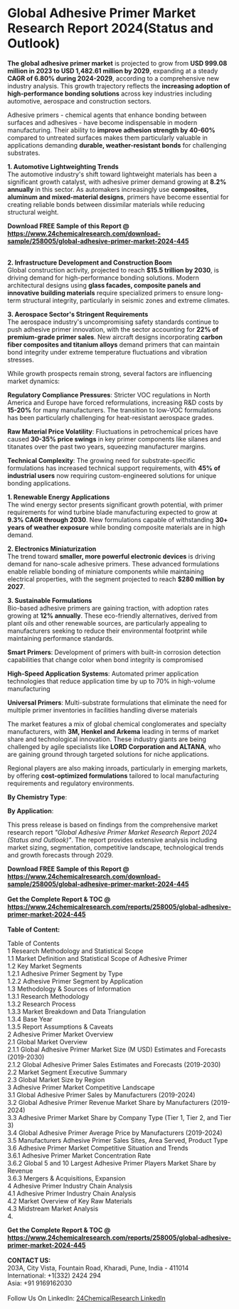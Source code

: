 <h1>Global Adhesive Primer Market Research Report 2024(Status and Outlook)</h1><p><strong>The global adhesive primer market</strong> is projected to grow from <strong>USD 999.08 million in 2023 to USD 1,482.61 million by 2029</strong>, expanding at a steady <strong>CAGR of 6.80% during 2024-2029</strong>, according to a comprehensive new industry analysis. This growth trajectory reflects the <strong>increasing adoption of high-performance bonding solutions</strong> across key industries including automotive, aerospace and construction sectors.</p><p>Adhesive primers - chemical agents that enhance bonding between surfaces and adhesives - have become indispensable in modern manufacturing. Their ability to <strong>improve adhesion strength by 40-60%</strong> compared to untreated surfaces makes them particularly valuable in applications demanding <strong>durable, weather-resistant bonds</strong> for challenging substrates.</p><p><strong>1. Automotive Lightweighting Trends</strong><br>
The automotive industry's shift toward lightweight materials has been a significant growth catalyst, with adhesive primer demand growing at <strong>8.2% annually</strong> in this sector. As automakers increasingly use <strong>composites, aluminum and mixed-material designs</strong>, primers have become essential for creating reliable bonds between dissimilar materials while reducing structural weight.</p><div><b>Download FREE Sample of this Report @ 
            <a href="https://www.24chemicalresearch.com/download-sample/258005/global-adhesive-primer-market-2024-445">
            https://www.24chemicalresearch.com/download-sample/258005/global-adhesive-primer-market-2024-445</a></b></div><br><p><strong>2. Infrastructure Development and Construction Boom</strong><br>
Global construction activity, projected to reach <strong>$15.5 trillion by 2030</strong>, is driving demand for high-performance bonding solutions. Modern architectural designs using <strong>glass facades, composite panels and innovative building materials</strong> require specialized primers to ensure long-term structural integrity, particularly in seismic zones and extreme climates.</p><p><strong>3. Aerospace Sector's Stringent Requirements</strong><br>
The aerospace industry's uncompromising safety standards continue to push adhesive primer innovation, with the sector accounting for <strong>22% of premium-grade primer sales</strong>. New aircraft designs incorporating <strong>carbon fiber composites and titanium alloys</strong> demand primers that can maintain bond integrity under extreme temperature fluctuations and vibration stresses.</p><p>While growth prospects remain strong, several factors are influencing market dynamics:</p><p><strong>Regulatory Compliance Pressures</strong>: Stricter VOC regulations in North America and Europe have forced reformulations, increasing R&amp;D costs by <strong>15-20%</strong> for many manufacturers. The transition to low-VOC formulations has been particularly challenging for heat-resistant aerospace grades.</p><p><strong>Raw Material Price Volatility</strong>: Fluctuations in petrochemical prices have caused <strong>30-35% price swings</strong> in key primer components like silanes and titanates over the past two years, squeezing manufacturer margins.</p><p><strong>Technical Complexity</strong>: The growing need for substrate-specific formulations has increased technical support requirements, with <strong>45% of industrial users</strong> now requiring custom-engineered solutions for unique bonding applications.</p><p><strong>1. Renewable Energy Applications</strong><br>
The wind energy sector presents significant growth potential, with primer requirements for wind turbine blade manufacturing expected to grow at <strong>9.3% CAGR through 2030</strong>. New formulations capable of withstanding <strong>30+ years of weather exposure</strong> while bonding composite materials are in high demand.</p><p><strong>2. Electronics Miniaturization</strong><br>
The trend toward <strong>smaller, more powerful electronic devices</strong> is driving demand for nano-scale adhesive primers. These advanced formulations enable reliable bonding of miniature components while maintaining electrical properties, with the segment projected to reach <strong>$280 million by 2027</strong>.</p><p><strong>3. Sustainable Formulations</strong><br>
Bio-based adhesive primers are gaining traction, with adoption rates growing at <strong>12% annually</strong>. These eco-friendly alternatives, derived from plant oils and other renewable sources, are particularly appealing to manufacturers seeking to reduce their environmental footprint while maintaining performance standards.</p><p><strong>Smart Primers</strong>: Development of primers with built-in corrosion detection capabilities that change color when bond integrity is compromised</p><p><strong>High-Speed Application Systems</strong>: Automated primer application technologies that reduce application time by up to 70% in high-volume manufacturing</p><p><strong>Universal Primers</strong>: Multi-substrate formulations that eliminate the need for multiple primer inventories in facilities handling diverse materials</p><p>The market features a mix of global chemical conglomerates and specialty manufacturers, with <strong>3M, Henkel and Arkema</strong> leading in terms of market share and technological innovation. These industry giants are being challenged by agile specialists like <strong>LORD Corporation and ALTANA</strong>, who are gaining ground through targeted solutions for niche applications.</p><p>Regional players are also making inroads, particularly in emerging markets, by offering <strong>cost-optimized formulations</strong> tailored to local manufacturing requirements and regulatory environments.</p><p><strong>By Chemistry Type</strong>:
        </p><p><strong>By Application</strong>:
        </p><p>This press release is based on findings from the comprehensive market research report <em>"Global Adhesive Primer Market Research Report 2024 (Status and Outlook)"</em>. The report provides extensive analysis including market sizing, segmentation, competitive landscape, technological trends and growth forecasts through 2029.</p><div><b>Download FREE Sample of this Report @ 
            <a href="https://www.24chemicalresearch.com/download-sample/258005/global-adhesive-primer-market-2024-445">
            https://www.24chemicalresearch.com/download-sample/258005/global-adhesive-primer-market-2024-445</a></b></div><br><div><b>Get the Complete Report & TOC @ 
            <a href="https://www.24chemicalresearch.com/reports/258005/global-adhesive-primer-market-2024-445">
            https://www.24chemicalresearch.com/reports/258005/global-adhesive-primer-market-2024-445</a></b></div><br>
            <b>Table of Content:</b><p>Table of Contents<br />
1 Research Methodology and Statistical Scope<br />
1.1 Market Definition and Statistical Scope of Adhesive Primer<br />
1.2 Key Market Segments<br />
1.2.1 Adhesive Primer Segment by Type<br />
1.2.2 Adhesive Primer Segment by Application<br />
1.3 Methodology & Sources of Information<br />
1.3.1 Research Methodology<br />
1.3.2 Research Process<br />
1.3.3 Market Breakdown and Data Triangulation<br />
1.3.4 Base Year<br />
1.3.5 Report Assumptions & Caveats<br />
2 Adhesive Primer Market Overview<br />
2.1 Global Market Overview<br />
2.1.1 Global Adhesive Primer Market Size (M USD) Estimates and Forecasts (2019-2030)<br />
2.1.2 Global Adhesive Primer Sales Estimates and Forecasts (2019-2030)<br />
2.2 Market Segment Executive Summary<br />
2.3 Global Market Size by Region<br />
3 Adhesive Primer Market Competitive Landscape<br />
3.1 Global Adhesive Primer Sales by Manufacturers (2019-2024)<br />
3.2 Global Adhesive Primer Revenue Market Share by Manufacturers (2019-2024)<br />
3.3 Adhesive Primer Market Share by Company Type (Tier 1, Tier 2, and Tier 3)<br />
3.4 Global Adhesive Primer Average Price by Manufacturers (2019-2024)<br />
3.5 Manufacturers Adhesive Primer Sales Sites, Area Served, Product Type<br />
3.6 Adhesive Primer Market Competitive Situation and Trends<br />
3.6.1 Adhesive Primer Market Concentration Rate<br />
3.6.2 Global 5 and 10 Largest Adhesive Primer Players Market Share by Revenue<br />
3.6.3 Mergers & Acquisitions, Expansion<br />
4 Adhesive Primer Industry Chain Analysis<br />
4.1 Adhesive Primer Industry Chain Analysis<br />
4.2 Market Overview of Key Raw Materials<br />
4.3 Midstream Market Analysis<br />
4.</p><div><b>Get the Complete Report & TOC @ 
            <a href="https://www.24chemicalresearch.com/reports/258005/global-adhesive-primer-market-2024-445">
            https://www.24chemicalresearch.com/reports/258005/global-adhesive-primer-market-2024-445</a></b></div><br><b>CONTACT US:</b><br>
            203A, City Vista, Fountain Road, Kharadi, Pune, India - 411014<br>
            International: +1(332) 2424 294<br>
            Asia: +91 9169162030 <br><br>
            Follow Us On LinkedIn: <a href="https://www.linkedin.com/company/24chemicalresearch/">24ChemicalResearch LinkedIn</a>